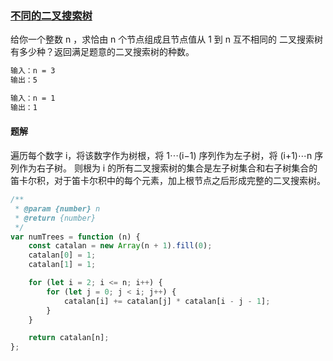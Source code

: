 ### [不同的二叉搜索树](https://leetcode.cn/problems/unique-binary-search-trees/description/)

给你一个整数 n ，求恰由 n 个节点组成且节点值从 1 到 n 互不相同的 二叉搜索树 有多少种？返回满足题意的二叉搜索树的种数。

```html
输入：n = 3
输出：5

输入：n = 1
输出：1
```

#### 题解
遍历每个数字 i，将该数字作为树根，将 1⋯(i−1) 序列作为左子树，将 (i+1)⋯n 序列作为右子树。
则根为 i 的所有二叉搜索树的集合是左子树集合和右子树集合的笛卡尔积，对于笛卡尔积中的每个元素，加上根节点之后形成完整的二叉搜索树。
```javascript
/**
 * @param {number} n
 * @return {number}
 */
var numTrees = function (n) {
    const catalan = new Array(n + 1).fill(0);
    catalan[0] = 1;
    catalan[1] = 1;

    for (let i = 2; i <= n; i++) {
        for (let j = 0; j < i; j++) {
            catalan[i] += catalan[j] * catalan[i - j - 1];
        }
    }

    return catalan[n];
};
```